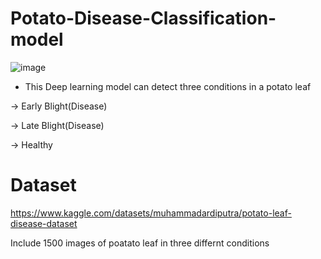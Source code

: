 # Potato-Disease-Classification-model
![image](https://user-images.githubusercontent.com/91200862/223979420-2b39b5a5-da6d-434e-af07-414e51ba73c7.png)
* This Deep learning model can detect three conditions in a potato leaf

-> Early Blight(Disease)

-> Late Blight(Disease)

-> Healthy
# Dataset
https://www.kaggle.com/datasets/muhammadardiputra/potato-leaf-disease-dataset  

Include 1500 images of poatato leaf in three differnt conditions
